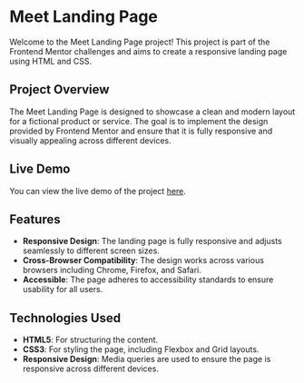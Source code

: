 # Meet Landing Page

Welcome to the Meet Landing Page project! This project is part of the Frontend Mentor challenges and aims to create a responsive landing page using HTML and CSS.

## Project Overview

The Meet Landing Page is designed to showcase a clean and modern layout for a fictional product or service. The goal is to implement the design provided by Frontend Mentor and ensure that it is fully responsive and visually appealing across different devices.

## Live Demo

You can view the live demo of the project [here](https://coco390.github.io/meet-landing-page/).

## Features

- **Responsive Design**: The landing page is fully responsive and adjusts seamlessly to different screen sizes.
- **Cross-Browser Compatibility**: The design works across various browsers including Chrome, Firefox, and Safari.
- **Accessible**: The page adheres to accessibility standards to ensure usability for all users.

## Technologies Used

- **HTML5**: For structuring the content.
- **CSS3**: For styling the page, including Flexbox and Grid layouts.
- **Responsive Design**: Media queries are used to ensure the page is responsive across different devices.

